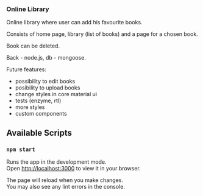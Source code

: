 ### Online Library

Online library where user can add his favourite books.

Consists of home page, library (list of books) and a page for a chosen book.

Book can be deleted.

Back - node.js, db - mongoose.

Future features: 

- possibility to edit books
- posibility to upload books
- change styles in core material ui
- tests (enzyme, rtl)
- more styles
- custom components

## Available Scripts

### `npm start`

Runs the app in the development mode.\
Open [http://localhost:3000](http://localhost:3000) to view it in your browser.

The page will reload when you make changes.\
You may also see any lint errors in the console.
